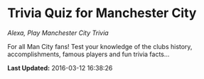 # Trivia Quiz for Manchester City
*Alexa, Play Manchester City Trivia*

For all Man City fans! Test your knowledge of the clubs history, accomplishments, famous players and fun trivia facts...

**Last Updated:** 2016-03-12 16:38:26